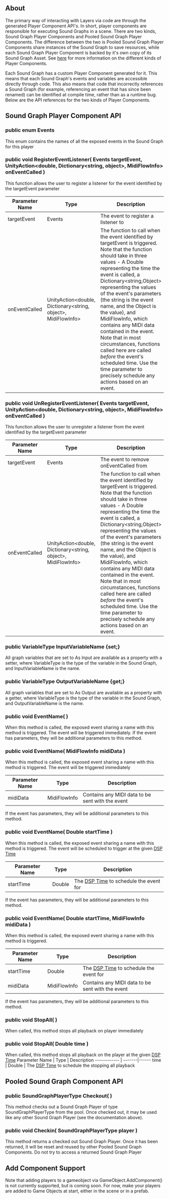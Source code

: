 ## About
The primary way of interacting with Layers via code are through the generated Player Component API's. In short, player components are responsible for executing Sound Graphs in a scene. There are two kinds, Sound Graph Player Components and Pooled Sound Graph Player Components. The difference between the two is Pooled Sound Graph Player Components share instances of the Sound Graph to save resources, while each Sound Graph Player Component is backed by it's own copy of its Sound Graph Asset. See [here](Sound-Graph-Playback) for more information on the different kinds of Player Components.

Each Sound Graph has a custom Player Component generated for it. This means that each Sound Graph's events and variables are accessible directly through code. This also means that code that incorrectly references a Sound Graph (for example, referencing an event that has since been renamed) can be identified at compile time, rather than as a runtime bug. Below are the API references for the two kinds of Player Components.

## Sound Graph Player Component API
### public enum Events
This enum contains the names of all the exposed events in the Sound Graph for this player

### public void RegisterEventListener( Events targetEvent, UnityAction<double, Dictionary<string, object>, MidiFlowInfo> onEventCalled )
This function allows the user to register a listener for the event identified by the targetEvent parameter

Parameter Name | Type | Description
------------ | -------|------
targetEvent | Events | The event to register a listener to
onEventCalled | UnityAction<double, Dictionary<string, object>, MidiFlowInfo> | The function to call when the event identified by targetEvent is triggered. Note that the function should take in three values - A Double representing the time the event is called, a Dictionary<string,Object> representing the values of the event's parameters (the string is the event name, and the Object is the value), and MidiFlowInfo, which contains any MIDI data contained in the event. Note that in most circumstances, functions called here are called *before* the event's scheduled time. Use the time parameter to precisely schedule any actions based on an event.

### public void UnRegisterEventListener( Events targetEvent, UnityAction<double, Dictionary<string, object>, MidiFlowInfo> onEventCalled )
This function allows the user to unregister a listener from the event identified by the targetEvent parameter

Parameter Name | Type | Description
------------ | -------|------
targetEvent | Events | The event to remove onEventCalled from
onEventCalled | UnityAction<double, Dictionary<string, object>, MidiFlowInfo> | The function to call when the event identified by targetEvent is triggered. Note that the function should take in three values - A Double representing the time the event is called, a Dictionary<string,Object> representing the values of the event's parameters (the string is the event name, and the Object is the value), and MidiFlowInfo, which contains any MIDI data contained in the event. Note that in most circumstances, functions called here are called *before* the event's scheduled time. Use the time parameter to precisely schedule any actions based on an event.

### public VariableType InputVariableName {set;}
All graph variables that are set to As Input are available as a property with a setter, where VariableType is the type of the variable in the Sound Graph, and InputVariableName is the name.

### public VariableType OutputVariableName {get;}
All graph variables that are set to As Output are available as a property with a getter, where VariableType is the type of the variable in the Sound Graph, and OutputVariableName is the name.


### public void EventName( )
When this method is called, the exposed event sharing a name with this method is triggered. The event will be triggered immediately. If the event has parameters, they will be additional parameters to this method.

### public void EventName( MidiFlowInfo midiData )
When this method is called, the exposed event sharing a name with this method is triggered. The event will be triggered immediately

Parameter Name | Type | Description
------------ | -------|------
midiData | MidiFlowInfo | Contains any MIDI data to be sent with the event

If the event has parameters, they will be additional parameters to this method.

### public void EventName( Double startTime )
When this method is called, the exposed event sharing a name with this method is triggered. The event will be scheduled to trigger at the given [DSP Time](https://docs.unity3d.com/ScriptReference/AudioSettings-dspTime.html)

Parameter Name | Type | Description
------------ | -------|------
startTime | Double | The [DSP Time](https://docs.unity3d.com/ScriptReference/AudioSettings-dspTime.html) to schedule the event for

If the event has parameters, they will be additional parameters to this method.

### public void EventName( Double startTime, MidiFlowInfo midiData )
When this method is called, the exposed event sharing a name with this method is triggered.

Parameter Name | Type | Description
------------ | -------|------
startTime | Double | The [DSP Time](https://docs.unity3d.com/ScriptReference/AudioSettings-dspTime.html) to schedule the event for
midiData | MidiFlowInfo | Contains any MIDI data to be sent with the event

If the event has parameters, they will be additional parameters to this method.

### public void StopAll( )
When called, this method stops all playback on player immediately

### public void StopAll( Double time )
When called, this method stops all playback on the player at the given [DSP Time](https://docs.unity3d.com/ScriptReference/AudioSettings-dspTime.html)
Parameter Name | Type | Description
------------ | -------|------
time | Double | The [DSP Time](https://docs.unity3d.com/ScriptReference/AudioSettings-dspTime.html) to schedule the stopping all playback

## Pooled Sound Graph Component API
### public SoundGraphPlayerType Checkout( )
This method checks out a Sound Graph Player of type SoundGraphPlayerType from the pool. Once checked out, it may be used like any other Sound Graph Player (see the documentation above).

### public void Checkin( SoundGraphPlayerType player )
This method returns a checked out Sound Graph Player. Once it has been returned, it will be reset and reused by other Pooled Sound Graph Components. Do not try to access a returned Sound Graph Player

## Add Component Support
Note that adding players to a gameobject via GameObject.AddComponent() is not currently supported, but is coming soon. For now, make your players are added to Game Objects at start, either in the scene or in a prefab.
